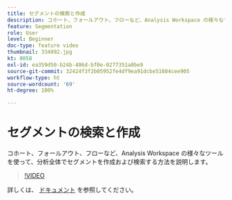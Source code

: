 ```yaml
---
title: セグメントの検索と作成
description: コホート、フォールアウト、フローなど、Analysis Workspace の様々なツールを使って、分析全体でセグメントを作成および検索する方法を説明します。
feature: Segmentation
role: User
level: Beginner
doc-type: feature video
thumbnail: 334092.jpg
kt: 8058
exl-id: ea359d50-b24b-406d-bf0e-0277351a0be9
source-git-commit: 32424f3f2b05952fe4df9ea91dcbe51684cee905
workflow-type: ht
source-wordcount: '69'
ht-degree: 100%

---
```


# セグメントの検索と作成

コホート、フォールアウト、フローなど、Analysis Workspace の様々なツールを使って、分析全体でセグメントを作成および検索する方法を説明します。

>[!VIDEO](https://video.tv.adobe.com/v/334092/?quality=12&learn=on)

詳しくは、 [ドキュメント](https://experienceleague.adobe.com/docs/analytics/components/segmentation/segmentation-workflow/seg-workflow.html?lang=ja) を参照してください。
